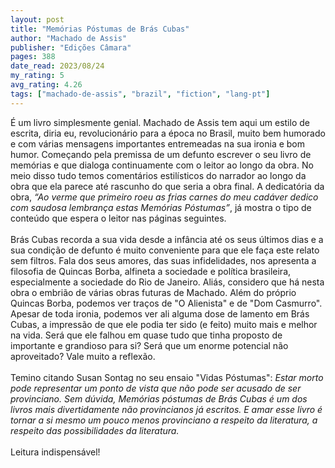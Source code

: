 ```yaml
---
layout: post
title: "Memórias Póstumas de Brás Cubas"
author: "Machado de Assis"
publisher: "Edições Câmara"
pages: 388
date_read: 2023/08/24
my_rating: 5
avg_rating: 4.26
tags: ["machado-de-assis", "brazil", "fiction", "lang-pt"]
---
```


É um livro simplesmente genial. Machado de Assis tem aqui um estilo de escrita, diria eu, revolucionário para a época no Brasil, muito bem humorado e com várias mensagens importantes entremeadas na sua ironia e bom humor. Começando pela premissa de um defunto escrever o seu livro de memórias e que dialoga continuamente com o leitor ao longo da obra. No meio disso tudo temos comentários estilísticos do narrador ao longo da obra que ela parece até rascunho do que seria a obra final. A dedicatória da obra, <i>“Ao verme que primeiro roeu as frias carnes do meu cadáver dedico com saudosa lembrança estas Memórias Póstumas”</i>, já mostra o tipo de conteúdo que espera o leitor nas páginas seguintes.<br/><br/>Brás Cubas recorda a sua vida desde a infância até os seus últimos dias e a sua condição de defunto é muito conveniente para que ele faça este relato sem filtros. Fala dos seus amores, das suas infidelidades, nos apresenta a filosofia de Quincas Borba, alfineta a sociedade e política brasileira, especialmente a sociedade do Rio de Janeiro. Aliás, considero que há nesta obra o embrião de várias obras futuras de Machado. Além do próprio Quincas Borba, podemos ver traços de "O Alienista" e de "Dom Casmurro". Apesar de toda ironia, podemos ver ali alguma dose de lamento em Brás Cubas, a impressão de que ele podia ter sido (e feito) muito mais e melhor na vida. Será que ele falhou em quase tudo que tinha proposto de importante e grandioso para si? Será que um enorme potencial não aproveitado? Vale muito a reflexão. <br/><br/>Temino citando Susan Sontag no seu ensaio "Vidas Póstumas": <i>Estar morto pode representar um ponto de vista que não pode ser acusado de ser provinciano. Sem dúvida, Memórias póstumas de Brás Cubas é um dos livros mais divertidamente não provincianos já escritos. E amar esse livro é tornar a si mesmo um pouco menos provinciano a respeito da literatura, a respeito das possibilidades da literatura.</i><br/><br/>Leitura indispensável!

